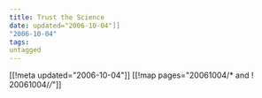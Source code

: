 ```yaml
---
title: Trust the Science
date: updated="2006-10-04"]]
"2006-10-04"
tags:
untagged
---
```

[[!meta updated="2006-10-04"]]
[[!map pages="20061004/* and ! 20061004/*/*"]]

